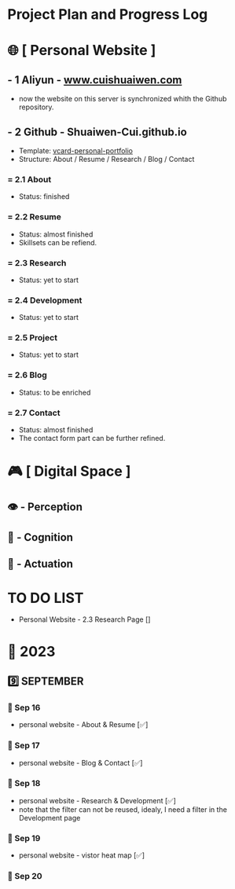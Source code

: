 # Project Plan and Progress Log

# 🌐 [ Personal Website ]

## - 1 Aliyun - www.cuishuaiwen.com
- now the website on this server is synchronized whith the Github repository.

## - 2 Github - Shuaiwen-Cui.github.io

- Template: [vcard-personal-portfolio](https://github.com/codewithsadee/vcard-personal-portfolio/tree/master)
- Structure: About / Resume / Research / Blog / Contact
### = 2.1 About
- Status: finished
  
### = 2.2 Resume
- Status: almost finished
- Skillsets can be refiend.

### = 2.3 Research
- Status: yet to start

### = 2.4 Development
- Status: yet to start

### = 2.5 Project
- Status: yet to start

### = 2.6 Blog
- Status: to be enriched

### = 2.7 Contact
- Status: almost finished
- The contact form part can be further refined.

# 🎮 [ Digital Space ]

## 👁 - Perception

## 🧠 - Cognition

## 🦾 - Actuation


# TO DO LIST
- Personal Website - 2.3 Research Page []

# 📅 2023
## 9️⃣ SEPTEMBER
### 🚀 Sep 16
- personal website - About & Resume [✅]

### 🚀 Sep 17
- personal website - Blog & Contact [✅]

### 🚀 Sep 18
- personal website - Research & Development [✅]
- note that the filter can not be reused, idealy, I need a filter in the Development page

### 🚀 Sep 19
- personal website - vistor heat map [✅]

### 🚀 Sep 20

